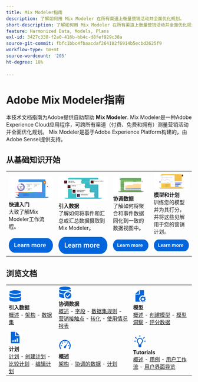 ```yaml
---
title: Mix Modeler指南
description: 了解如何用 Mix Modeler 在所有渠道上衡量营销活动并全面优化规划。
short-description: 了解如何用 Mix Modeler 在所有渠道上衡量营销活动并全面优化规划。
feature: Harmonized Data, Models, Plans
exl-id: 3427c338-f2a0-416b-bb4c-d8fef929c38a
source-git-commit: fbfc1bbc4fbaacdaf264102f6914b5ecbd2625f9
workflow-type: tm+mt
source-wordcount: '205'
ht-degree: 18%

---
```


# Adobe Mix Modeler指南

本技术文档指南为Adobe提供自助帮助 **Mix Modeler**. Mix Modeler是一种Adobe Experience Cloud应用程序，可跨所有渠道（付费、免费和拥有）测量营销活动并全面优化规划。 Mix Modeler是基于Adobe Experience Platform构建的，由Adobe Sensei提供支持。

## 从基础知识开始

<table style="table-layout:fixed">
  <tr style="border: 0;">
    <td>
    <a href="/help/overview.md"><img src="./assets/whatis-mm.png"></a>
    <div><strong>快速入门</strong><br/>大致了解Mix Modeler工作流程。</div>
    </td>
    <td>
    <a href="/help/ingest-data/overview.md"><img src="./assets/data-ingestion-mm.png"></a>
    <div><strong>引入数据</strong><br/>了解如何将事件和汇总或汇总数据摄取到Mix Modeler。</div>
    </td>
    <td>
    <a href="/help/harmonize-data/overview.md"><img src="./assets/plan-mm.png"/></a>
    <div><strong>协调数据</strong><br/>了解如何将聚合和事件数据同化到一致的数据视图中。 
    </div>
    </td>
    <td>
    <a href="/help/models/overview.md"><img src="./assets/models-mm.png"></a>
    <div><strong>模型和计划</strong><br/>训练您的模型并为其打分，并将这些见解用于您的营销计划。</div>
    </td>
  </tr>
  <tr style="border: 0;">
    <td align="center"><a href="/help/overview.md"><img src="./assets/learn-more-button.svg"></a></td>
    <td align="center"><a href="/help/ingest-data/overview.md"><img src="./assets/learn-more-button.svg"></a></td>
    <td align="center"><a href="/help/harmonize-data/overview.md"><img src="./assets/learn-more-button.svg"></a></td>
    <td align="center"><a href="/help/models/overview.md"><img src="./assets/learn-more-button.svg"></a></td>
    </tr>
</table>


## 浏览文档

<table style="table-layout:auto">
  <tr style="border: 0;">
    <td>
      <img src="./assets/Data.svg" width="35px"><br/>
      <strong>引入数据</strong><br/><a href="/help/ingest-data/overview.md">概述</a> - <a href="/help/ingest-data/schemas.md">架构</a> - <a href="/help/ingest-data/datasets.md">数据集</a> 
    </td>
    <td>
      <img src="./assets/DataCheck.svg" width="35px"><br/>
      <strong>协调数据</strong><br/><a href="/help/harmonize-data/overview.md">概述</a> - <a href="/help/harmonize-data/fields.md">字段</a>  - <a href="/help/harmonize-data/dataset-rules.md">数据集规则</a> - <a href="/help/harmonize-data/marketing-touchpoints.md">营销接触点</a> - <a href="/help/harmonize-data/conversions.md">转化</a> - <a href="/help/harmonize-data/usage-report.md">使用情况报表</a>  
    </td>
    <td>
      <img src="./assets/FileGear.svg" width="35px"><br/>
      <strong>模型</strong><br/><a href="/help/models/overview.md">概述</a> - <a href="/help/models/create.md">创建模型</a> - <a href="/help/models/insights.md">模型洞察</a> - <a href="/help/models/scoring-data.md">评分数据</a>
    </td>
  </tr>
  <tr style="border: 0;">
    <td>
      <img src="./assets/FileChart.svg" width="35px"><br/>
      <strong>计划</strong><br/><a href="/help/plans/overview.md">计划</a> - <a href="/help/plans/create.md">创建计划</a> - <a href="/help/plans/compare.md">比较计划</a> - <a href="/help/plans/edit.md">编辑计划</a>
    </td>
    <td>
      <img src="./assets/Dashboard.svg" width="35px"><br/>
      <strong>概述</strong><br/><a href="/help/dashboard/overview.md">架构</a> - <a href="/help/dashboard/harmonized-data.md">协调的数据</a> - <a href="/help/dashboard/plans.md">计划</a>
    </td>
        <td>
      <img src="./assets/Learn.svg" width="35px"><br/>
      <strong>Tutorials</strong><br/><a href="https://experienceleague.adobe.com/docs/mix-modeler-learn/tutorials/overview.html?lang=en">概述</a> - <a href="https://experienceleague.adobe.com/docs/mix-modeler-learn/tutorials/intro/use-cases.html?lang=en">用例</a> - <a href="https://experienceleague.adobe.com/docs/mix-modeler-learn/tutorials/intro/user-workflow.html?lang=en">用户工作流</a>  - <a href="https://experienceleague.adobe.com/docs/mix-modeler-learn/tutorials/intro/user-interface-tour.html?lang=en">用户界面导览</a>
    </td>
  </tr>
</table>

